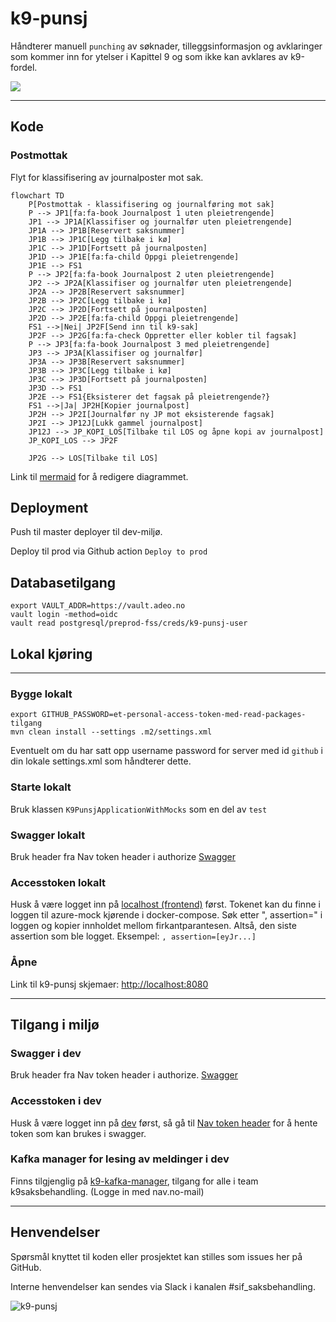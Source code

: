 # k9-punsj

Håndterer manuell `punching` av søknader, tilleggsinformasjon og avklaringer som kommer inn for ytelser i Kapittel 9 og som ikke kan avklares av k9-fordel.

[![](https://github.com/navikt/k9-punsj/workflows/Build%20and%20deploy/badge.svg)](https://github.com/navikt/k9-punsj/actions?query=workflow%3A%22Build+master%22)

---
## Kode
### Postmottak
Flyt for klassifisering av journalposter mot sak.
```mermaid
flowchart TD
    P[Postmottak - klassifisering og journalføring mot sak]
    P --> JP1[fa:fa-book Journalpost 1 uten pleietrengende]
    JP1 --> JP1A[Klassifiser og journalfør uten pleietrengende]
    JP1A --> JP1B[Reservert saksnummer]
    JP1B --> JP1C[Legg tilbake i kø]
    JP1C --> JP1D[Fortsett på journalposten]
    JP1D --> JP1E[fa:fa-child Oppgi pleietrengende]
    JP1E --> FS1
    P --> JP2[fa:fa-book Journalpost 2 uten pleietrengende]
    JP2 --> JP2A[Klassifiser og journalfør uten pleietrengende]
    JP2A --> JP2B[Reservert saksnummer]
    JP2B --> JP2C[Legg tilbake i kø]
    JP2C --> JP2D[Fortsett på journalposten]
    JP2D --> JP2E[fa:fa-child Oppgi pleietrengende]
    FS1 -->|Nei| JP2F[Send inn til k9-sak]
    JP2F --> JP2G[fa:fa-check Oppretter eller kobler til fagsak]
    P --> JP3[fa:fa-book Journalpost 3 med pleietrengende]
    JP3 --> JP3A[Klassifiser og journalfør]
    JP3A --> JP3B[Reservert saksnummer]
    JP3B --> JP3C[Legg tilbake i kø]
    JP3C --> JP3D[Fortsett på journalposten]
    JP3D --> FS1
    JP2E --> FS1{Eksisterer det fagsak på pleietrengende?}
    FS1 -->|Ja| JP2H[Kopier journalpost]
    JP2H --> JP2I[Journalfør ny JP mot eksisterende fagsak]
    JP2I --> JP12J[Lukk gammel journalpost]
    JP12J --> JP_KOPI_LOS[Tilbake til LOS og åpne kopi av journalpost]
    JP_KOPI_LOS --> JP2F
    
    JP2G --> LOS[Tilbake til LOS]
```
Link til [mermaid](https://mermaid.live/edit#pako:eNqdVcFy2jAQ_RWNzuGAfCqHdpIASYAWpuRUk8kIvDaqbMkjy-lkCJ-Tf8idH8vKWDi0QJhyALP73u76vbW8ogsdAe3QONV_FktuLLnvzhTBzySc6MJm2louSYvIlBeFiEUBRqiE6IT81qVRPI03b1UEkaTg8qFmk1brKxlM2mHMOzFvzbWWZLBl5FiXtElpQZE8BQHWgEpARVCTkebpl-GwafxX19MVLn2Jq_AnIPkJTDVgocosA9MArzzwOhxBkhAr0jmXQASRm7cGdu1h3bCvjS3AWpJvXv1A7qZANfCuh_dqBRZLkUZknOeJODpzryL1p-19EdkxEdlJCZin_7eIzIvIPhGReRHZSRGZF5GdJSLzIrKzRUTtHOflB4gXR-yHU8wSoZQbicgvrWZHXdo3uNk1gIV0DQyOhmJBmuK31HP34yrEPPl3y4NjBgUkg-iYuoFnn_KnQXsvgk-8CLwXwUkvAu9FcJYXQXd_N50pPrLqyUIg2uD0Edhao6rY_q1_W--7NOCVSbfhUOcCyR9aNx7deo_uwsGHvVXPGKtOHfDdscO-P47kn0M2CEellCThqFZ6sBViavTjcDy5exyNp-F9LZ7zHv87dzavuQLciVwQ_nSw0I7uR-9vM7upbqrEgfoP9IKimRkXEZ7KK0eYUbuEDGa0g5cRN3JGZ2qNOF5aPX1WC9qxpoQLWuYRt9AVPDE8o7iPabGL9iJhtdkFc65-ad2AoEp_374LqlfC-h0-pgEM) for å redigere diagrammet.

## Deployment

Push til master deployer til dev-miljø.

Deploy til prod via Github action `Deploy to prod`

## Databasetilgang
```
export VAULT_ADDR=https://vault.adeo.no
vault login -method=oidc
vault read postgresql/preprod-fss/creds/k9-punsj-user
```


## Lokal kjøring

---
### Bygge lokalt
```
export GITHUB_PASSWORD=et-personal-access-token-med-read-packages-tilgang
mvn clean install --settings .m2/settings.xml 
```

Eventuelt om du har satt opp username password for server med id `github` i din lokale settings.xml som håndterer dette.

### Starte lokalt
Bruk klassen `K9PunsjApplicationWithMocks` som en del av `test`

### Swagger lokalt
Bruk header fra Nav token header i authorize
[Swagger](http://localhost:8085/internal/webjars/swagger-ui/index.html?configUrl=/internal/api-docs/swagger-config)

### Accesstoken lokalt
Husk å være logget inn på [localhost (frontend)](http://localhost:8080) først.
Tokenet kan du finne i loggen til azure-mock kjørende i docker-compose.
Søk etter ", assertion=" i loggen og kopier innholdet mellom firkantparantesen. Altså, den siste assertion som ble logget.
Eksempel: `, assertion=[eyJr...]`

### Åpne
Link til k9-punsj skjemaer:
[http://localhost:8080](http://localhost:8080)

---
## Tilgang i miljø

### Swagger i dev
Bruk header fra Nav token header i authorize.
[Swagger](https://k9-punsj.dev.intern.nav.no/internal/webjars/swagger-ui/index.html?configUrl=/internal/api-docs/swagger-config)

### Accesstoken i dev
Husk å være logget inn på [dev](https://k9-punsj.dev.intern.nav.no/) først, så gå til 
[Nav token header](https://k9-punsj-oidc-auth-proxy.dev.intern.nav.no/api/k9-punsj/oidc/hentNavTokenHeader)
for å hente token som kan brukes i swagger.

### Kafka manager for lesing av meldinger i dev
Finns tilgjenglig på [k9-kafka-manager](https://k9-kafka-manager.intern.dev.nav.no/index.html), tilgang for alle i team k9saksbehandling. (Logge in med nav.no-mail)

---
## Henvendelser
 Spørsmål knyttet til koden eller prosjektet kan stilles som issues her på GitHub.
 
 Interne henvendelser kan sendes via Slack i kanalen #sif_saksbehandling. 

![k9-punsj](logo.png)
